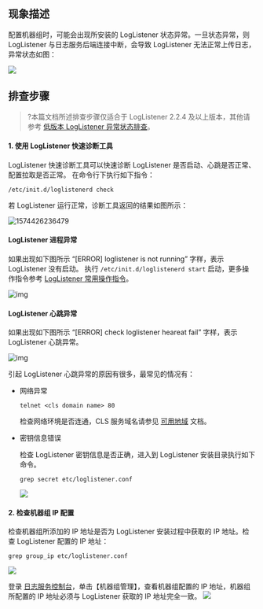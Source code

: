 ## 现象描述

配置机器组时，可能会出现所安装的 LogListener 状态异常。一旦状态异常，则 LogListener 与日志服务后端连接中断，会导致 LogListener 无法正常上传日志，异常状态如图：

![](https://main.qcloudimg.com/raw/2783e39b4ac698973b1c0bd74416ca6a.png)

## 排查步骤

>?本篇文档所述排查步骤仅适合于 LogListener 2.2.4 及以上版本，其他请参考 [低版本 LogListener 异常状态排查](https://cloud.tencent.com/document/product/614/39603)。

#### 1. 使用 LogListener 快速诊断工具

LogListener 快速诊断工具可以快速诊断 LogListener 是否启动、心跳是否正常、配置拉取是否正常。
在命令行下执行如下指令：

```shell
/etc/init.d/loglistenerd check
```

若 LogListener 运行正常，诊断工具返回的结果如图所示：

![1574426236479](https://main.qcloudimg.com/raw/2ce4b6ea0fffeb659afba91b290bac65.png)

####  LogListener 进程异常

  如果出现如下图所示 “[ERROR\] loglistener is not running” 字样，表示 LogListener 没有启动。 执行 `/etc/init.d/loglistenerd start` 启动，更多操作指令参考 [LogListener 常用操作指令](https://cloud.tencent.com/document/product/614/17414#loglistener-.E5.B8.B8.E7.94.A8.E6.93.8D.E4.BD.9C)。

  ![img](https://main.qcloudimg.com/raw/3a3af6de53301f1ace8722239dfbbc62.jpg)

####  LogListener 心跳异常

  如果出现如下图所示 “[ERROR] check loglistener heareat fail” 字样，表示 LogListener 心跳异常。

  ![img](https://main.qcloudimg.com/raw/e4fa9973d7e5d110f9cda17966eebd96.jpg)

引起 LogListener 心跳异常的原因有很多，最常见的情况有：

- 网络异常

  ```shell
  telnet <cls domain name> 80
  ```

  检查网络环境是否连通，CLS 服务域名请参见 [可用地域](https://cloud.tencent.com/document/product/614/18940) 文档。 

- 密钥信息错误

  检查 LogListener 密钥信息是否正确，进入到 LogListener 安装目录执行如下命令。

     ```shell
  grep secret etc/loglistener.conf
     ```

  ![](https://main.qcloudimg.com/raw/6e0d20896aa1e8293ae74084ed5752d2.jpg)


#### 2. 检查机器组 IP 配置

检查机器组所添加的 IP 地址是否为 LogListener 安装过程中获取的 IP 地址。检查 LogListener 配置的 IP 地址：

```shell
grep group_ip etc/loglistener.conf
```

![](https://main.qcloudimg.com/raw/4afe8d3a3b7c4f16e6795e35544a38e7.png)

登录 [日志服务控制台](https://console.cloud.tencent.com/cls)，单击【机器组管理】，查看机器组配置的 IP 地址，机器组所配置的 IP 地址必须与 LogListener 获取的 IP 地址完全一致。
![](https://qcloudimg.tencent-cloud.cn/raw/647de2a141ed5f79f2343be4e1dce47b.png)
